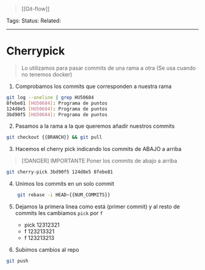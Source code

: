 > [[Git-flow]]

Tags: 
Status: 
Related: 

___

# Cherrypick

> Lo utilizamos para pasar commits de una rama a otra
> (Se usa cuando no tenemos docker)

1. Comprobamos los commits que corresponden a nuestra rama

```sh
git log --oneline | grep HU50684
8febe81 [HU50684]: Programa de puntos
124d8e5 [HU50684]: Programa de puntos
3bd90f5 [HU50684]: Programa de puntos
```

2. Pasamos a la rama a la que queremos añadir nuestros commits

```sh
git checkout {{BRANCH}} && git pull
```

3. Hacemos el cherry pick indicando los commits de ABAJO a arriba

> [!DANGER] IMPORTANTE
> Poner los commits de abajo a arriba

```sh
git cherry-pick 3bd90f5 124d8e5 8febe81
```

4. Unimos los commits en un solo commit

```sh
	git rebase -i HEAD~{{NUM_COMMITS}}
```

5. Dejamos la primera linea como está (primer commit) y al resto de commits les cambiamos `pick` por `f`
	- pick 12312321
	- f 123213321
	- f 123213213

1. Subimos cambios al repo

```sh
git push
```